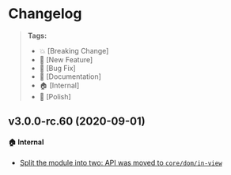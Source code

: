 Changelog
=========

> **Tags:**
> - :boom:       [Breaking Change]
> - :rocket:     [New Feature]
> - :bug:        [Bug Fix]
> - :memo:       [Documentation]
> - :house:      [Internal]
> - :nail_care:  [Polish]

## v3.0.0-rc.60 (2020-09-01)

#### :house: Internal

* [Split the module into two: API was moved to `core/dom/in-view`](https://github.com/V4Fire/Client/issues/310)
